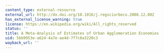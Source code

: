 ```yaml
---
content_type: external-resource
external_url: http://dx.doi.org/10.1016/j.regsciurbeco.2008.12.002
has_external_license_warning: true
license: https://en.wikipedia.org/wiki/All_rights_reserved
status: ''
title: A Meta-Analysis of Estimates of Urban Agglomeration Economies
uid: 5bb9953e-a624-4a7e-ae4d-7f7c0a3220c3
wayback_url: ''
---
```

